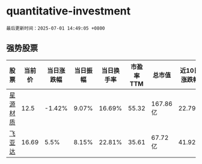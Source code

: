 # quantitative-investment

`最后更新时间：2025-07-01 14:49:05 +0800`

## 强势股票

|股票|当前价|当日涨跌幅|当日振幅|当日换手率|市盈率TTM|总市值|近10日涨跌幅|
|----|----|----|----|----|----|----|----|
|[星源材质](https://xueqiu.com/S/SZ300568)|12.5|-1.42%|9.07%|16.69%|55.32|167.86亿|22.79%|
|[飞亚达](https://xueqiu.com/S/SZ000026)|16.69|5.5%|8.15%|22.81%|35.61|67.72亿|41.92%|
